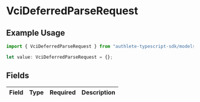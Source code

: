 # VciDeferredParseRequest

## Example Usage

```typescript
import { VciDeferredParseRequest } from "authlete-typescript-sdk/models";

let value: VciDeferredParseRequest = {};
```

## Fields

| Field       | Type        | Required    | Description |
| ----------- | ----------- | ----------- | ----------- |